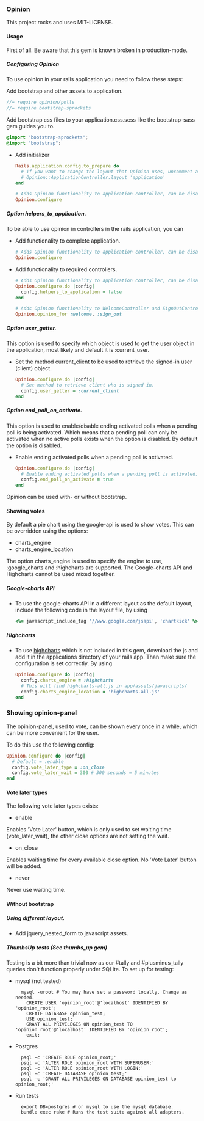 ### Opinion

This project rocks and uses MIT-LICENSE.

#### Usage

First of all. Be aware that this gem is known broken in production-mode.

##### Configuring Opinion

To use opinion in your rails application you need to follow these steps:

Add bootstrap and other assets to application.

```js
//= require opinion/polls
//= require bootstrap-sprockets
```

Add bootstrap css files to your application.css.scss like the bootstrap-sass gem guides you to.

```css
@import "bootstrap-sprockets";
@import "bootstrap";
```

 * Add initializer

    ```ruby
    Rails.application.config.to_prepare do
      # If you want to change the layout that Opinion uses, uncomment and customize the next line:
      # Opinion::ApplicationController.layout 'application'
    end

    # Adds Opinion functionality to application controller, can be disabled using helpers_to_application configuration option. 
    Opinion.configure
    ```

##### Option helpers\_to\_application.

To be able to use opinion in controllers in the rails application, you can

 * Add functionality to complete application.

    ```ruby
    # Adds Opinion functionality to application controller, can be disabled using helpers_to_application configuration option. 
    Opinion.configure
    ```

 * Add functionality to required controllers.

    ```ruby
    # Adds Opinion functionality to application controller, can be disabled using helpers_to_application configuration option. 
    Opinion.configure.do |config|
      config.helpers_to_application = false
    end

    # Adds Opinion functionality to WelcomeController and SignOutController.
    Opinion.opinion_for :welcome, :sign_out
    ```

##### Option user\_getter.

This option is used to specify which object is used to get the user object in the application, most likely and default it is \:current\_user. 

 * Set the method current\_client to be used to retrieve the signed-in user \(client\) object.

    ```ruby
    Opinion.configure.do |config|
      # Set method to retrieve client who is signed in.
      config.user_getter = :current_client
    end
    ```

##### Option end\_poll\_on\_activate.

This option is used to enable/disable ending activated polls when a pending poll is being activated. Which means that a pending poll can only
be activated when no active polls exists when the option is disabled. By default the option is disabled.

 * Enable ending activated polls when a pending poll is activated.

    ```ruby
    Opinion.configure.do |config|
      # Enable ending activated polls when a pending poll is activated.
      config.end_poll_on_activate = true
    end
    ```

Opinion can be used with- or without bootstrap.

#### Showing votes

By default a pie chart using the google-api is used to show votes. This can be overridden using the options:

 * charts_engine
 * charts_engine_location

The option charts\_engine is used to specify the engine to use, :google_charts and :highcharts are supported. 
The Google-charts API and Highcharts cannot be used mixed together.

##### Google-charts API

 * To use the google-charts API in a different layout as the default layout, include the following code in the layout file, by using

    ```ruby
    <%= javascript_include_tag '//www.google.com/jsapi', 'chartkick' %>
    ```

##### Highcharts

 * To use [highcharts](www.highcharts.com) which is not included in this gem, download the js and add it in the applications directory of your rails app. Than make sure the configuration is set correctly. By using

    ```ruby
    Opinion.configure do |config|
      config.charts_engine = :highcharts
      # This will find highcharts-all.js in app/assets/javascripts/
      config.charts_engine_location = 'highcharts-all.js'
    end
    ```

### Showing opinion-panel

The opinion-panel, used to vote, can be shown every once in a while, which can be more convenient for the user. 

To do this use the following config:
 
```ruby
Opinion.configure do |config|
  # Default = :enable
  config.vote_later_type = :on_close
  config.vote_later_wait = 300 # 300 seconds = 5 minutes
end
```

#### Vote later types

The following vote later types exists:

 * enable
 
 Enables 'Vote Later' button, which is only used to set waiting time (vote_later_wait), the other close options are not setting the wait.
 
 * on_close
 
 Enables waiting time for every available close option. No 'Vote Later' button will be added.
 
 * never
 
 Never use waiting time.

#### Without bootstrap

##### Using different layout.

 * Add jquery\_nested\_form to javascript assets.

##### ThumbsUp tests (See thumbs\_up gem)

Testing is a bit more than trivial now as our #tally and #plusminus\_tally queries don't function properly under SQLite. To set up for testing:

* mysql (not tested)

    ```shell
      mysql -uroot # You may have set a password locally. Change as needed.
        CREATE USER 'opinion_root'@'localhost' IDENTIFIED BY 'opinion_root';
        CREATE DATABASE opinion_test;
        USE opinion_test;
        GRANT ALL PRIVILEGES ON opinion_test TO 'opinion_root'@'localhost' IDENTIFIED BY 'opinion_root';
        exit;
    ```
* Postgres

    ```shell
      psql -c 'CREATE ROLE opinion_root;'
      psql -c 'ALTER ROLE opinion_root WITH SUPERUSER;'
      psql -c 'ALTER ROLE opinion_root WITH LOGIN;'
      psql -c 'CREATE DATABASE opinion_test;'
      psql -c 'GRANT ALL PRIVILEGES ON DATABASE opinion_test to opinion_root;'
    ```
* Run tests

    
    ```shell
      export DB=postgres # or mysql to use the mysql database.
      bundle exec rake # Runs the test suite against all adapters.
    ```
